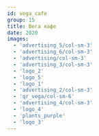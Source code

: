 ```yaml
---
id: vega_cafe
group: 15
title: Вега кафе
date: 2020
images:
  - 'advertising_5/col-sm-3'
  - 'advertising_6/col-sm-3'
  - 'advertising/col-sm-3'
  - 'advertising_3/col-sm-3'
  - 'logo_2'
  - 'logo_5'
  - 'logo_1'
  - 'advertising_2/col-sm-3'
  - 'qr_vega/col-sm-6'
  - 'advertising_4/col-sm-3'
  - 'logo_4'
  - 'plants_purple'
  - 'logo_3'
---
```

